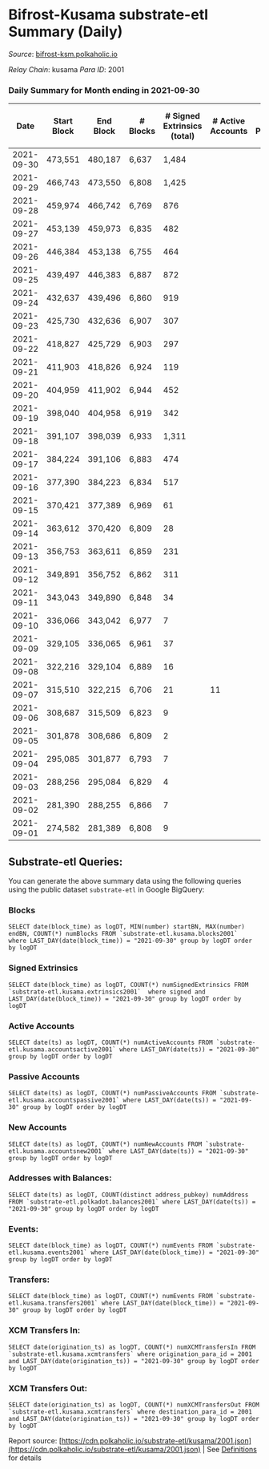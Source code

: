 # Bifrost-Kusama substrate-etl Summary (Daily)

_Source_: [bifrost-ksm.polkaholic.io](https://bifrost-ksm.polkaholic.io)

*Relay Chain*: kusama
*Para ID*: 2001



### Daily Summary for Month ending in 2021-09-30


| Date | Start Block | End Block | # Blocks | # Signed Extrinsics (total) | # Active Accounts | # Passive | # New | # Addresses with Balances | # Events | # Transfers | # XCM Transfers In | # XCM Transfers Out | Issues | 
| ---- | ----------- | --------- | -------- | --------------------------- | ----------------- | --------- | ----- | ------------------------- | -------- | ----------- | ------------------ | ------------------- | ------ |
| 2021-09-30 | 473,551 | 480,187 | 6,637 | 1,484 |  |  |  | 55,959 | 24,490 | 431 ($116,979.50) |   | 15 ($3,205.84) |  |
| 2021-09-29 | 466,743 | 473,550 | 6,808 | 1,425 |  |  |  | 55,893 | 23,838 | 365 ($145,436.00) |   | 23 ($108,705.42) |  |
| 2021-09-28 | 459,974 | 466,742 | 6,769 | 876 |  |  |  | 55,839 | 20,776 | 242 ($145,682.09) |   | 2 ($727.62) |  |
| 2021-09-27 | 453,139 | 459,973 | 6,835 | 482 |  |  |  |  | 17,356 | 118 ($113,105.37) |   | 6 ($1,567.72) |  |
| 2021-09-26 | 446,384 | 453,138 | 6,755 | 464 |  |  |  | 55,747 | 17,238 | 112 ($169,549.28) |   | 4 ($1,677.02) |  |
| 2021-09-25 | 439,497 | 446,383 | 6,887 | 872 |  |  |  | 55,723 | 21,180 | 180 ($195,483.97) |   | 6 ($4,369.14) |  |
| 2021-09-24 | 432,637 | 439,496 | 6,860 | 919 |  |  |  | 55,662 | 21,521 | 185 ($53,216.89) |   | 2 ($491.60) |  |
| 2021-09-23 | 425,730 | 432,636 | 6,907 | 307 |  |  |  | 55,588 | 16,117 | 57 ($10,254.19) |   | 5 ($2,789.19) |  |
| 2021-09-22 | 418,827 | 425,729 | 6,903 | 297 |  |  |  | 55,580 | 16,520 | 71 ($24,930.66) |   | 1 ($33.79) |  |
| 2021-09-21 | 411,903 | 418,826 | 6,924 | 119 |  |  |  | 55,564 | 14,929 | 21 ($10,135.36) |   | 2 ($36.34) |  |
| 2021-09-20 | 404,959 | 411,902 | 6,944 | 452 |  |  |  | 55,555 | 17,710 | 92 ($22,119.31) |   | 4 ($4,277.01) |  |
| 2021-09-19 | 398,040 | 404,958 | 6,919 | 342 |  |  |  | 55,514 | 16,521 | 61 ($383,005.54) |   | 6 ($5,341.38) |  |
| 2021-09-18 | 391,107 | 398,039 | 6,933 | 1,311 |  |  |  | 55,494 | 25,690 | 256 ($388,701.23) |   | 2 ($1,661.42) |  |
| 2021-09-17 | 384,224 | 391,106 | 6,883 | 474 |  |  |  |  | 17,402 | 125 ($45,536.10) |   | 3 ($194.99) |  |
| 2021-09-16 | 377,390 | 384,223 | 6,834 | 517 |  |  |  | 55,272 | 17,562 | 155 ($65,497.17) |   | 4 ($25,868.50) |  |
| 2021-09-15 | 370,421 | 377,389 | 6,969 | 61 |  |  |  | 55,248 | 14,131 |   |   | 1 ($333.78) |  |
| 2021-09-14 | 363,612 | 370,420 | 6,809 | 28 |  |  |  | 55,246 | 13,717 |   |   | 2 ($1,259.32) |  |
| 2021-09-13 | 356,753 | 363,611 | 6,859 | 231 |  |  |  | 55,246 | 14,217 | 1 ($0.81) |   | 1 ($3,322.89) |  |
| 2021-09-12 | 349,891 | 356,752 | 6,862 | 311 |  |  |  | 55,245 | 14,359 |   |   |   |  |
| 2021-09-11 | 343,043 | 349,890 | 6,848 | 34 |  |  |  | 55,245 | 13,892 | 47 ($6,929.44) |   |   |  |
| 2021-09-10 | 336,066 | 343,042 | 6,977 | 7 |  |  |  | 55,235 | 13,990 |   |   | 2 ($83.02) |  |
| 2021-09-09 | 329,105 | 336,065 | 6,961 | 37 |  |  |  | 55,234 | 14,105 |   | 1  |   |  |
| 2021-09-08 | 322,216 | 329,104 | 6,889 | 16 |  |  |  | 55,215 | 13,890 |   |   | 6 ($6,705.56) |  |
| 2021-09-07 | 315,510 | 322,215 | 6,706 | 21 | 11 |  |  | 55,215 | 13,497 |   | 2 ($6.65) | 4 ($16.06) |  |
| 2021-09-06 | 308,687 | 315,509 | 6,823 | 9 |  |  |  | 55,215 | 13,669 |   |   |   |  |
| 2021-09-05 | 301,878 | 308,686 | 6,809 | 2 |  |  |  | 55,215 | 13,631 |   |   |   |  |
| 2021-09-04 | 295,085 | 301,877 | 6,793 | 7 |  |  |  | 55,215 | 13,605 |   |   |   |  |
| 2021-09-03 | 288,256 | 295,084 | 6,829 | 4 |  |  |  | 55,215 | 13,669 |   |   |   |  |
| 2021-09-02 | 281,390 | 288,255 | 6,866 | 7 |  |  |  |  | 13,751 |   |   |   |  |
| 2021-09-01 | 274,582 | 281,389 | 6,808 | 9 |  |  |  | 55,215 | 13,639 |   |   |   |  |

## Substrate-etl Queries:
You can generate the above summary data using the following queries using the public dataset `substrate-etl` in Google BigQuery:


### Blocks
```
SELECT date(block_time) as logDT, MIN(number) startBN, MAX(number) endBN, COUNT(*) numBlocks FROM `substrate-etl.kusama.blocks2001`  where LAST_DAY(date(block_time)) = "2021-09-30" group by logDT order by logDT
```


### Signed Extrinsics
```
SELECT date(block_time) as logDT, COUNT(*) numSignedExtrinsics FROM `substrate-etl.kusama.extrinsics2001`  where signed and LAST_DAY(date(block_time)) = "2021-09-30" group by logDT order by logDT
```


### Active Accounts
```
SELECT date(ts) as logDT, COUNT(*) numActiveAccounts FROM `substrate-etl.kusama.accountsactive2001` where LAST_DAY(date(ts)) = "2021-09-30" group by logDT order by logDT
```


### Passive Accounts
```
SELECT date(ts) as logDT, COUNT(*) numPassiveAccounts FROM `substrate-etl.kusama.accountspassive2001` where LAST_DAY(date(ts)) = "2021-09-30" group by logDT order by logDT
```


### New Accounts
```
SELECT date(ts) as logDT, COUNT(*) numNewAccounts FROM `substrate-etl.kusama.accountsnew2001` where LAST_DAY(date(ts)) = "2021-09-30" group by logDT order by logDT
```


### Addresses with Balances:
```
SELECT date(ts) as logDT, COUNT(distinct address_pubkey) numAddress FROM `substrate-etl.polkadot.balances2001` where LAST_DAY(date(ts)) = "2021-09-30" group by logDT order by logDT
```


### Events:
```
SELECT date(block_time) as logDT, COUNT(*) numEvents FROM `substrate-etl.kusama.events2001` where LAST_DAY(date(block_time)) = "2021-09-30" group by logDT order by logDT
```


### Transfers:
```
SELECT date(block_time) as logDT, COUNT(*) numEvents FROM `substrate-etl.kusama.transfers2001` where LAST_DAY(date(block_time)) = "2021-09-30" group by logDT order by logDT
```


### XCM Transfers In:
```
SELECT date(origination_ts) as logDT, COUNT(*) numXCMTransfersIn FROM `substrate-etl.kusama.xcmtransfers` where origination_para_id = 2001 and LAST_DAY(date(origination_ts)) = "2021-09-30" group by logDT order by logDT
```


### XCM Transfers Out:
```
SELECT date(origination_ts) as logDT, COUNT(*) numXCMTransfersOut FROM `substrate-etl.kusama.xcmtransfers` where destination_para_id = 2001 and LAST_DAY(date(origination_ts)) = "2021-09-30" group by logDT order by logDT
```



Report source: [https://cdn.polkaholic.io/substrate-etl/kusama/2001.json](https://cdn.polkaholic.io/substrate-etl/kusama/2001.json) | See [Definitions](/DEFINITIONS.md) for details
